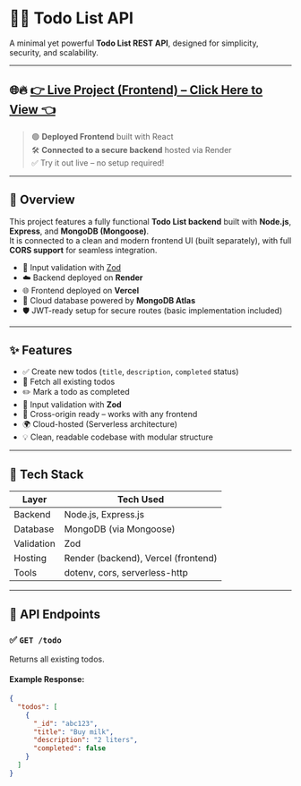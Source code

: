 # 🚀📝 **Todo List API**

A minimal yet powerful **Todo List REST API**, designed for simplicity, security, and scalability.

---

## 🌐🔥 [👉 Live Project (Frontend) – Click Here to View 👈](https://todo-list-ecru-theta-40.vercel.app)

> 🟢 **Deployed Frontend** built with React  
> 🛠 **Connected to a secure backend** hosted via Render  
> ✅ Try it out live – no setup required!

---  

## 🔧 Overview

This project features a fully functional **Todo List backend** built with **Node.js**, **Express**, and **MongoDB (Mongoose)**.  
It is connected to a clean and modern frontend UI (built separately), with full **CORS support** for seamless integration.

- 🔐 Input validation with [Zod](https://zod.dev)  
- ☁️ Backend deployed on **Render**  
- 🌐 Frontend deployed on **Vercel**  
- 🧠 Cloud database powered by **MongoDB Atlas**  
- 🛡 JWT-ready setup for secure routes (basic implementation included)

---

## ✨ Features

- ✅ Create new todos (`title`, `description`, `completed` status)  
- 📄 Fetch all existing todos  
- ✏️ Mark a todo as completed  
- 🔎 Input validation with **Zod**  
- 🔗 Cross-origin ready – works with any frontend  
- 🌍 Cloud-hosted (Serverless architecture)  
- 💡 Clean, readable codebase with modular structure  

---

## 🧰 Tech Stack

| Layer      | Tech Used                          |
|------------|------------------------------------|
| Backend    | Node.js, Express.js                |
| Database   | MongoDB (via Mongoose)             |
| Validation | Zod                                |
| Hosting    | Render (backend), Vercel (frontend)|
| Tools      | dotenv, cors, serverless-http      |

---

## 📁 API Endpoints

### ✅ `GET /todo`  
Returns all existing todos.

#### Example Response:
```json
{
  "todos": [
    {
      "_id": "abc123",
      "title": "Buy milk",
      "description": "2 liters",
      "completed": false
    }
  ]
}
